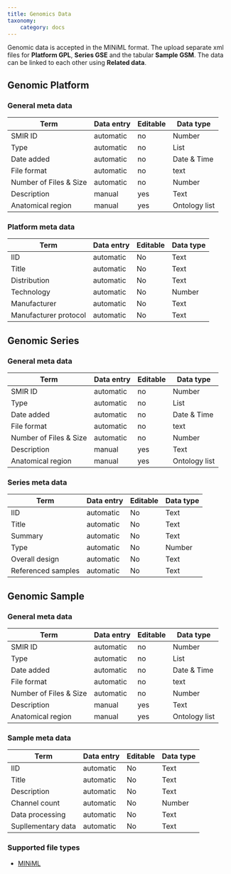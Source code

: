 ```yaml
---
title: Genomics Data
taxonomy:
    category: docs
---
```


Genomic data is accepted in the MINiML format. The upload separate xml files for **Platform GPL**, **Series GSE** and the tabular **Sample GSM**.  The data can be linked to each other using **Related data**.

## Genomic Platform

### General meta data

| Term                   | Data entry | Editable | Data type     |
| ---------------------- | ---------- | -------- | ------------- |
| SMIR ID                | automatic  | no       | Number        |
| Type                   | automatic  | no       | List          |
| Date added             | automatic  | no       | Date & Time   |
| File format				 |automatic	 | no | text |
| Number of Files & Size | automatic  | no       | Number        |
| Description            | manual     | yes      | Text          |
| Anatomical region      | manual     | yes      | Ontology list |

### Platform meta data

| Term                  | Data entry | Editable | Data type |
| --------------------- | ---------- | -------- | --------- |
| IID                   | automatic  | No       | Text      |
| Title                 | automatic  | No       | Text      |
| Distribution          | automatic  | No       | Text      |
| Technology            | automatic  | No       | Number    |
| Manufacturer          | automatic  | No       | Text      |
| Manufacturer protocol | automatic  | No       | Text      |

## Genomic Series

### General meta data

| Term                   | Data entry | Editable | Data type     |
| ---------------------- | ---------- | -------- | ------------- |
| SMIR ID                | automatic  | no       | Number        |
| Type                   | automatic  | no       | List          |
| Date added             | automatic  | no       | Date & Time   |
| File format				 |automatic	 | no | text |
| Number of Files & Size | automatic  | no       | Number        |
| Description            | manual     | yes      | Text          |
| Anatomical region      | manual     | yes      | Ontology list |

### Series meta data

| Term               | Data entry | Editable | Data type |
| ------------------ | ---------- | -------- | --------- |
| IID                | automatic  | No       | Text      |
| Title              | automatic  | No       | Text      |
| Summary        | automatic  | No       | Text      |
| Type      | automatic  | No       | Number    |
| Overall design | automatic  | No       | Text      |
| Referenced samples | automatic  | No       | Text      |


## Genomic Sample

### General meta data

| Term                   | Data entry | Editable | Data type     |
| ---------------------- | ---------- | -------- | ------------- |
| SMIR ID                | automatic  | no       | Number        |
| Type                   | automatic  | no       | List          |
| Date added             | automatic  | no       | Date & Time   |
| File format				 |automatic	 | no | text |
| Number of Files & Size | automatic  | no       | Number        |
| Description            | manual     | yes      | Text          |
| Anatomical region      | manual     | yes      | Ontology list |

### Sample meta data

| Term               | Data entry | Editable | Data type |
| ------------------ | ---------- | -------- | --------- |
| IID                | automatic  | No       | Text      |
| Title              | automatic  | No       | Text      |
| Description        | automatic  | No       | Text      |
| Channel count      | automatic  | No       | Number    |
| Data processing    | automatic  | No       | Text      |
| Supllementary data | automatic  | No       | Text      |




###  Supported file types

- [MINiML](https://docs.smir.ch/basics/supported%20standards/miniml.html)